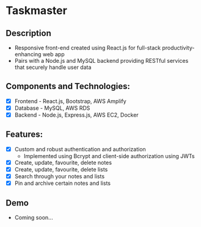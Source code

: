 # Taskmaster

## Description
- Responsive front-end created using React.js for full-stack productivity-enhancing web app
- Pairs with a Node.js and MySQL backend providing RESTful services that securely handle user data

## Components and Technologies:
- [x] Frontend - React.js, Bootstrap, AWS Amplify
- [x] Database - MySQL, AWS RDS
- [x] Backend - Node.js, Express.js, AWS EC2, Docker

## Features:
- [x] Custom and robust authentication and authorization
  - Implemented using Bcrypt and client-side authorization using JWTs
- [x] Create, update, favourite, delete notes
- [x] Create, update, favourite, delete lists
- [x] Search through your notes and lists
- [x] Pin and archive certain notes and lists

## Demo
- Coming soon...
